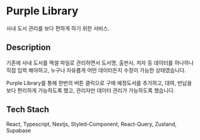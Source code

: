 # Purple Library

사내 도서 관리를 보다 편하게 하기 위한 서비스.

## Description

기존에 사내 도서를 엑셀 파일로 관리하면서 도서명, 출판사, 저자 등 데이터를 하나하나 직접 입력 해야하고, 누구나 자유롭게 어떤 데이터든지 수정이 가능한 상태였습니다.

Purple Library를 통해 한번의 버튼 클릭으로 구매 예정도서를 추가하고, 대여, 반납을 보다 편리하게 가능하도록 했고, 관리자만 데이터 관리가 가능하도록 했습니다.

## Tech Stach

React, Typescript, Nextjs, Styled-Component, React-Query, Zustand, Supabase
